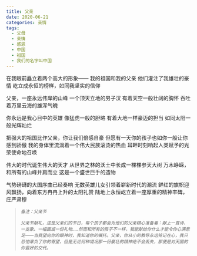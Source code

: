 ```yaml
---
title: 父亲
date: 2020-06-21
categories: 亲情
tags:
  - 父母
  - 亲情
  - 感恩
  - 中国
  - 祖国
  - 我们的名字叫中国
---
```


在我眼前矗立着两个高大的形象——
我的祖国和我的父亲<!--more-->
他们灌注了我雄壮的豪情
屹立成永恒的榜样，如同我坚实的信仰

父亲，一座永远伟岸的山峰
一个顶天立地的男子汉
有着天空一般壮阔的胸怀
吞吐着万里云海的雄浑气魄

你永远是我心目中的英雄
像猛虎一般的胆略
有着大地一样豪迈的担当
如同太阳一般光辉灿烂

把强大的祖国比作父亲，你让我们倍感自豪
但愿有一天你的孩子也如你一般让你感到骄傲
我的身体里流淌着一个伟大民族滚烫的热血
耳畔时刻响起人类赋予的光荣使命地召唤

伟大的时代诞生伟大的天才
从世界之林的沃土中长成一棵棵参天大树
万木峥嵘，和所有的山峰并肩而立
这是一个盛世巨手的造物

气势磅礴的大国序曲已经奏响
无数英雄儿女引领着崭新时代的潮流
鲜红的旗帜迎风飘扬，向着东方冉冉上升的太阳礼赞
陆地上永恒屹立着一座厚重的精神丰碑，庄严肃穆

<blockquote>
<p><small><i>备注：父亲节</i></small></p>
<p><small><i>父亲节献礼，这是父亲们的节日，每个孩子都会为他们的父亲精心准备着：献上一首诗、一支歌、一幅画或一份礼物…..然而和所有的孩子不一样，我能献给你什么才能令你心满意足——当我望向你的眼神时，我知道你的嘱托。父亲，你从小的教导永远铭记在心，我只恐怕辜负了你的寄望，但是无论何种境况那一份豪壮的精神绝不会丢失，那便是对天国的你最好的交代。</i></small></p>
</blockquote>